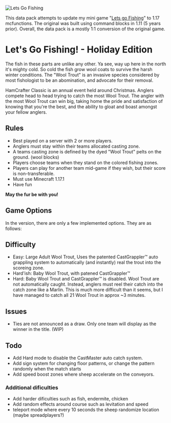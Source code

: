 ![Lets Go Fishing](https://static.planetminecraft.com/files/resource_media/screenshot/1650/hero10721145.jpg)

This data pack attempts to update my mini game "[Lets go Fishing](https://www.planetminecraft.com/project/lets-go-fishing-multiplayer-mini-game/)" to 1.17 mcfunctions. The original was built using command blocks in 1.11 (5 years prior). Overall, the data pack is a mostly 1:1 conversion of the original game.

# Let's Go Fishing! - Holiday Edition

The fish in these parts are unlike any other. Ya see, way up here in the north it's mighty cold. So cold the fish grow wool coats to survive the harsh winter conditions. The "Wool Trout" is an invasive species considered by most fishologist to be an abomination, and advocate for their removal.

HamCrafter Classic is an annual event held around Christmas. Anglers compete head to head trying to catch the most Wool Trout. The angler with the most Wool Trout can win big, taking home the pride and satisfaction of knowing that you're the best, and the ability to gloat and boast amongst your fellow anglers.

## Rules

* Best played on a server with 2 or more players.
* Anglers must stay within their teams allocated casting zone.
* A teams casting zone is defined by the dyed "Wool Trout" pelts on the ground. (wool blocks)
* Players choose teams when they stand on the colored fishing zones.
* Players can play for another team mid-game if they wish, but their score is non-transferable.
* Must use Minecraft 1.17.1
* Have fun

**May the fur be with you!**

## Game Options

In the version, there are only a few implemented options. They are as follows:

## Difficulty

* Easy: Large Adult Wool Trout, Uses the patented CastGrappler™ auto grappling system to automatically (and instantly) real the trout into the scoreing zone.
* Hard'ish: Baby Wool Trout, with patened CastGrappler™
* Hard: Baby Wool Trout and CastGrappler™ is disabled. Wool Trout are not automatically caught. Instead, anglers must reel their catch into the catch zone like a Marlin. This is much more difficult than it seems, but I have managed to catch all 21 Wool Trout in approx ~3 minutes.

## Issues
* Ties are not announced as a draw. Only one team will display as the winner in the title. (WIP)

## Todo
* Add Hard mode to disable the CastMaster auto catch system.
* Add sign system for changing floor patterns, or change the pattern randomly when the match starts
* Add speed boost zones where sheep accelerate on the conveyors.

### Additional dificulties
* Add harder dificulties such as fish, endermite, chicken
* Add random effects around course such as levitation and speed
* teleport mode where every 10 seconds the sheep randomize location (maybe spreadplayers?)